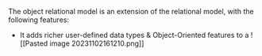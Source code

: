 The object relational model is an extension of the relational model, with the following features:
- It adds richer user-defined data types & Object-Oriented features to a
![[Pasted image 20231102161210.png]]
